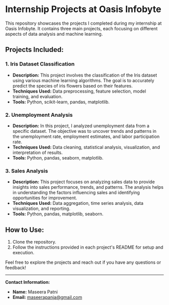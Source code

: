 # Internship Projects at Oasis Infobyte

This repository showcases the projects I completed during my internship at Oasis Infobyte. It contains three main projects, each focusing on different aspects of data analysis and machine learning.

## Projects Included:

### 1. Iris Dataset Classification
- **Description:** This project involves the classification of the Iris dataset using various machine learning algorithms. The goal is to accurately predict the species of iris flowers based on their features.
- **Techniques Used:** Data preprocessing, feature selection, model training, and evaluation.
- **Tools:** Python, scikit-learn, pandas, matplotlib.

### 2. Unemployment Analysis
- **Description:** In this project, I analyzed unemployment data from a specific dataset. The objective was to uncover trends and patterns in the unemployment rate, employment estimates, and labor participation rate.
- **Techniques Used:** Data cleaning, statistical analysis, visualization, and interpretation of results.
- **Tools:** Python, pandas, seaborn, matplotlib.

### 3. Sales Analysis
- **Description:** This project focuses on analyzing sales data to provide insights into sales performance, trends, and patterns. The analysis helps in understanding the factors influencing sales and identifying opportunities for improvement.
- **Techniques Used:** Data aggregation, time series analysis, data visualization, and reporting.
- **Tools:** Python, pandas, matplotlib, seaborn.

## How to Use:
1. Clone the repository.
2. Follow the instructions provided in each project's README for setup and execution.

Feel free to explore the projects and reach out if you have any questions or feedback!

---

**Contact Information:**
- **Name:** Maseera Patni
- **Email:** maseerapanja@gmail.com
